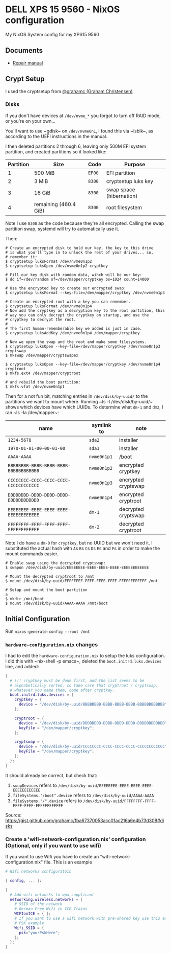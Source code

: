 # DELL XPS 15 9560 - NixOS configuration
My NixOS System config for my XPS15 9560


## Documents
* [Repair manual](http://topics-cdn.dell.com/pdf/xps-15-9560-laptop_setup%20guide_en-us.pdf)


## Crypt Setup
I used the cryptsetup from [@grahamc (Graham Christensen)](https://github.com/grahamc)

### Disks

If you don't have devices at `/dev/nvme_*` you forgot to turn off RAID
mode, or you're on your own...

You'll want to use ~gdisk~ on `/dev/nvme0n1`, I found this via ~lsblk~,
as according to the UEFI instructions in the manual.

I then deleted partitions 2 through 6, leaving only 500M EFI system
partition, and created partitions so it looked like:

| Partition | Size                  | Code   | Purpose                  |
|-----------|-----------------------|--------|--------------------------|
|         1 | 500 MiB               | `EF00` | EFI partition            |
|         2 | 3 MiB                 | `8300` | cryptsetup luks key      |
|         3 | 16 GiB                | `8300` | swap space (hibernation) |
|         4 | remaining (460.4 GiB) | `8300` | root filesystem          |

Note I use `8300` as the code because they're all encrypted. Calling
the swap partition swap, systemd will try to automatically use it.

Then:

```text
# Create an encrypted disk to hold our key, the key to this drive
# is what you'll type in to unlock the rest of your drives... so,
# remember it:
$ cryptsetup luksFormat /dev/nvme0n1p2
$ cryptsetup luksOpen /dev/nvme0n1p2 cryptkey

# Fill our key disk with random data, wihch will be our key:
$ dd if=/dev/random of=/dev/mapper/cryptkey bs=1024 count=14000

# Use the encrypted key to create our encrypted swap:
$ cryptsetup luksFormat --key-file=/dev/mapper/cryptkey /dev/nvme0n1p3

# Create an encrypted root with a key you can remember.
$ cryptsetup luksFormat /dev/nvme0n1p4
# Now add the cryptkey as a decryption key to the root partition, this
# way you can only decrypt the cryptkey on startup, and use the
# cryptkey to decrypt the root.
#
# The first human-rememberable key we added is just in case.
$ cryptsetup luksAddKey /dev/nvme0n1p4 /dev/mapper/cryptkey

# Now we open the swap and the root and make some filesystems.
$ cryptsetup luksOpen --key-file=/dev/mapper/cryptkey /dev/nvme0n1p3 cryptswap
$ mkswap /dev/mapper/cryptswapex

$ cryptsetup luksOpen --key-file=/dev/mapper/cryptkey /dev/nvme0n1p4 cryptroot
$ mkfs.ext4 /dev/mapper/cryptroot

# and rebuild the boot partition:
$ mkfs.vfat /dev/nvme0n1p1
```

Then for a not fun bit, matching entries in `/dev/disk/by-uuid/` to
the partitions we want to mount where. Running ~ls -l
/dev/disk/by-uuid/~ shows which devices have which UUIDs. To determine
what `dm-1` and `dm2`, I ran ~ls -la /dev/mapper~:

| name                                   | symlink to  | note                |
|----------------------------------------|-------------|---------------------|
| `1234-5678`                            | `sda2`      | installer           |
| `1970-01-01-00-00-01-00`               | `sda1`      | installer           |
| `AAAA-AAAA`                            | `nvme0n1p1` | /boot               |
| `BBBBBBBB-BBBB-BBBB-BBBB-BBBBBBBBBBBB` | `nvme0n1p2` | encrypted cryptkey  |
| `CCCCCCCC-CCCC-CCCC-CCCC-CCCCCCCCCCCC` | `nvme0n1p3` | encrypted cryptswap |
| `DDDDDDDD-DDDD-DDDD-DDDD-DDDDDDDDDDDD` | `nvme0n1p4` | encrypted cryptroot |
| `EEEEEEEE-EEEE-EEEE-EEEE-EEEEEEEEEEEE` | `dm-1`      | decrypted cryptswap |
| `FFFFFFFF-FFFF-FFFF-FFFF-FFFFFFFFFFFF` | `dm-2`      | decrypted cryptroot |

Note I do have a `dm-0` for `cryptkey`, but no UUID but we won't need
it. I substituted the actual hash with `A`s `B`s `C`s `D`s `E`s and
`F`s in order to make the mount commands easier.

```text
# Enable swap using the decrypted cryptswap:
$ swapon /dev/disk/by-uuid/EEEEEEEE-EEEE-EEEE-EEEE-EEEEEEEEEEEE

# Mount the decrypted cryptroot to /mnt
$ mount /dev/disk/by-uuid/FFFFFFFF-FFFF-FFFF-FFFF-FFFFFFFFFFFF /mnt

# Setup and mount the boot partition
a
$ mkdir /mnt/boot
$ mount /dev/disk/by-uuid/AAAA-AAAA /mnt/boot
```

## Initial Configuration

Run `nixos-generate-config --root /mnt`

### `hardware-configuration.nix` changes

I had to edit the `hardware-configuration.nix` to setup the luks
configuration. I did this with ~nix-shell -p emacs~, deleted the
`boot.initrd.luks.devices` line, and added:

```nix
{
  # !!! cryptkey must be done first, and the list seems to be
  # alphabetically sorted, so take care that cryptroot / cryptswap,
  # whatever you name them, come after cryptkey.
  boot.initrd.luks.devices = {
    cryptkey = {
      device = "/dev/disk/by-uuid/BBBBBBBB-BBBB-BBBB-BBBB-BBBBBBBBBBBB";
    };

    cryptroot = {
      device = "/dev/disk/by-uuid/DDDDDDDD-DDDD-DDDD-DDDD-DDDDDDDDDDDD";
      keyFile = "/dev/mapper/cryptkey";
    };

    cryptswap = {
      device = "/dev/disk/by-uuid/CCCCCCCC-CCCC-CCCC-CCCC-CCCCCCCCCCCC";
      keyFile = "/dev/mapper/cryptkey";
    };
  };
}
```

It should already be correct, but check that:

1. `swapDevices` refers to
   `/dev/disk/by-uuid/EEEEEEEE-EEEE-EEEE-EEEE-EEEEEEEEEEEE`
2. `fileSystems."/boot".device` refers to
   `/dev/disk/by-uuid/AAAA-AAAA`
3. `fileSystems."/".device` refers to
   `/dev/disk/by-uuid/FFFFFFFF-FFFF-FFFF-FFFF-FFFFFFFFFFFF`

Source: <https://gist.github.com/grahamc/fba67370053acc01ac216a6e4b73d308#disks>


### Create a 'wifi-network-configuration.nix' configuration (Optional, only if you want to use wifi)
If you want to use Wifi you have to create an "wifi-network-configuration.nix" file. This is an example

```nix
# Wifi networks configuratoin

{ config, ... }:

{
  # Add wifi networks to wpa_supplicant
  networking.wireless.networks = {
    # SSID of the network
    # German Free Wifi in ICE Trains
    WIFIonICE = { };
    # If you want to use a wifi network with pre-shared key use this example
    # PSK example
    Wifi_SSID = {
      psk="yourPskHere";
    };
  };
}
```
